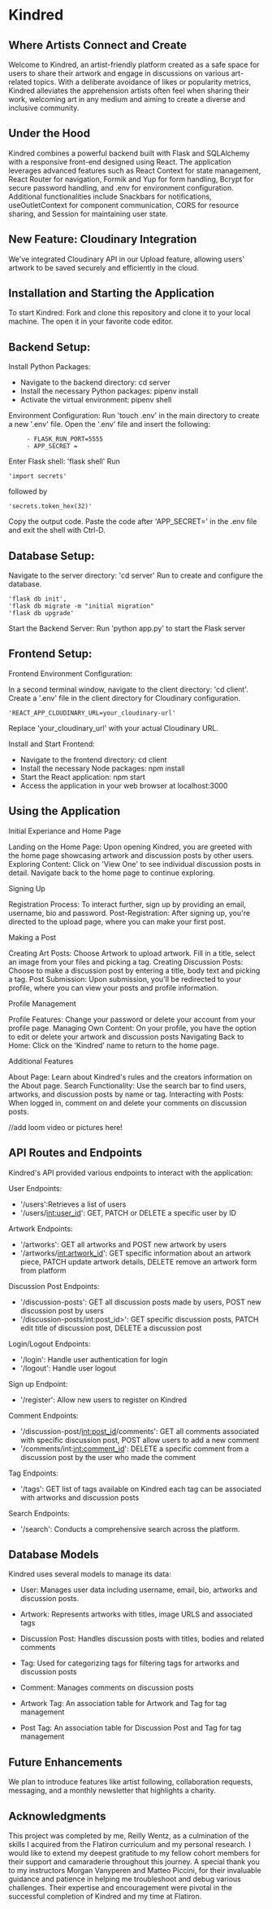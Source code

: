 # Kindred

## Where Artists Connect and Create

Welcome to Kindred, an artist-friendly platform created as a safe space for users to share their artwork and engage in discussions on various art-related topics. With a deliberate avoidance of likes or popularity metrics, Kindred alleviates the apprehension artists often feel when sharing their work, welcoming art in any medium and aiming to create a diverse and inclusive community.

## **Under the Hood**

  Kindred combines a powerful backend built with Flask and SQLAlchemy with a responsive front-end designed using React. 
  The application leverages advanced features such as React Context for state management, React Router for navigation, Formik and Yup for form handling, 
  Bcrypt for secure password handling, and .env for environment configuration. Additional functionalities include Snackbars for notifications, useOutletContext 
  for component communication, CORS for resource sharing, and Session for maintaining user state.

## **New Feature: Cloudinary Integration**

We've integrated Cloudinary API in our Upload feature, allowing users' artwork to be saved securely and efficiently in the cloud.


## **Installation and Starting the Application**

To start Kindred:
Fork and clone this repository and clone it to your local machine. The open it in your favorite code editor. 

## **Backend Setup:**

Install Python Packages:
- Navigate to the backend directory: cd server
- Install the necessary Python packages: pipenv install
- Activate the virtual environment: pipenv shell

Environment Configuration:
 Run 'touch .env' in the main directory to create a new '.env' file.
 Open the '.env' file and insert the following: 
 
         - FLASK_RUN_PORT=5555
         - APP_SECRET =
         
Enter Flask shell: 'flask shell'
Run 

    'import secrets' 
followed by 

    'secrets.token_hex(32)'
Copy the output code. Paste the code after 'APP_SECRET=' in the .env file and exit the shell with Ctrl-D.

## **Database Setup:**

Navigate to the server directory: 'cd server'
Run to create and configure the database. 

    'flask db init', 
    'flask db migrate -m "initial migration"
    'flask db upgrade'

Start the Backend Server:
Run 'python app.py' to start the Flask server

## **Frontend Setup:**

Frontend Environment Configuration:

In a second terminal window, navigate to the client directory: 'cd client'.
Create a '.env' file in the client directory for Cloudinary configuration.

    'REACT_APP_CLOUDINARY_URL=your_cloudinary-url'
    
 Replace 'your_cloudinary_url' with your actual Cloudinary URL.
 
Install and Start Frontend:

- Navigate to the frontend directory: cd client
- Install the necessary Node packages: npm install
- Start the React application: npm start
- Access the application in your web browser at localhost:3000

## **Using the Application**

Initial Experiance and Home Page

  Landing on the Home Page: Upon opening Kindred, you are greeted with the home page showcasing artwork and discussion posts by other users.
  Exploring Content: Click on 'View One' to see individual discussion posts in detail. Navigate back to the home page to continue exploring.
  
Signing Up

  Registration Process: To interact further, sign up by providing an email, username, bio and password.
  Post-Registration: After signing up, you're directed to the upload page, where you can make your first post.
  
Making a Post

  Creating Art Posts: Choose Artwork to upload artwork. Fill in a title, select an image from your files and picking a tag.
  Creating Discussion Posts: Choose to make a discussion post by entering a title, body text and picking a tag.
  Post Submission: Upon submission, you'll be redirected to your profile, where you can view your posts and profile information.
  
Profile Management

  Profile Features: Change your password or delete your account from your profile page.
  Managing Own Content: On your profile, you have the option to edit or delete your artwork and discussion posts
  Navigating Back to Home: Click on the 'Kindred' name to return to the home page.
  
Additional Features

  About Page: Learn about Kindred's rules and the creators information on the About page.
  Search Functionality: Use the search bar to find users, artworks, and discussion posts by name or tag.
  Interacting with Posts: When logged in, comment on and delete your comments on discussion posts. 

//add loom video or pictures here!

## **API Routes and Endpoints**

Kindred's API provided various endpoints to interact with the application:

  User Endpoints:
  - '/users':Retrieves a list of users
  - '/users/<int:user_id>': GET, PATCH or DELETE a specific user by ID
    
 Artwork Endpoints:
  - '/artworks': GET all artworks and POST new artwork by users
  - '/artworks/<int:artwork_id>': GET specific information about an artwork piece, PATCH update artwork details, DELETE remove an artwork form from platform

 Discussion Post Endpoints:
  - '/discussion-posts': GET all discussion posts made by users, POST new discussion post by users
  - '/discussion-posts/int:post_id>': GET specific discussion posts, PATCH edit title of discussion post, DELETE a discussion post
   
 Login/Logout Endpoints:
  - '/login': Handle user authentication for login
  - '/logout': Handle user logout
   
 Sign up Endpoint:
  - '/register': Allow new users to register on Kindred
   
 Comment Endpoints:
  - '/discussion-post/<int:post_id>/comments': GET all comments associated with specific discussion post, POST allow users to add a new comment 
  - '/comments/int:<int:comment_id>': DELETE a specific comment from a discussion post by the user who made the comment
   
 Tag Endpoints:
  - '/tags': GET list of tags available on Kindred each tag can be associated with artworks and discussion posts
   
 Search Endpoints:
  - '/search': Conducts a comprehensive search across the platform.
 
## **Database Models**

  Kindred uses several models to manage its data:
  
 - User: Manages user data including username, email, bio, artworks and discussion posts.
  
 - Artwork: Represents artworks with titles, image URLS and associated tags
   
 - Discussion Post: Handles discussion posts with titles, bodies and related comments
   
 - Tag: Used for categorizing tags for filtering tags for artworks and discussion posts
   
 - Comment: Manages comments on discussion posts
   
 - Artwork Tag: An association table for Artwork and Tag for tag management
   
 - Post Tag: An association table for Discussion Post and Tag for tag management

## **Future Enhancements**

  We plan to introduce features like artist following, collaboration requests, messaging, and a monthly newsletter that highlights a charity.

## **Acknowledgments** 

  This project was completed by me, Reilly Wentz, as a culmination of the skills I acquired from the Flatiron curriculum and my personal research. 
I would like to extend my deepest gratitude to my fellow cohort members for their support and camaraderie throughout this journey. A special thank you to my instructors Morgan Vanyperen and Matteo Piccini, for their invaluable guidance and patience in helping me troubleshoot and debug various challenges. Their expertise and encouragement were pivotal in the successful completion of Kindred and my time at Flatiron. 
